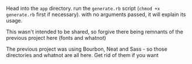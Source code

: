 Head into the `app` directory. run the `generate.rb` script (`chmod +x generate.rb` first if necessary). with no arguments passed, it will explain its usage.

This wasn't intended to be shared, so forgive there being remnants of the previous project here (fonts and whatnot)

The previous project was using Bourbon, Neat and Sass - so those directories and whatnot are all here. Get rid of them if you want
